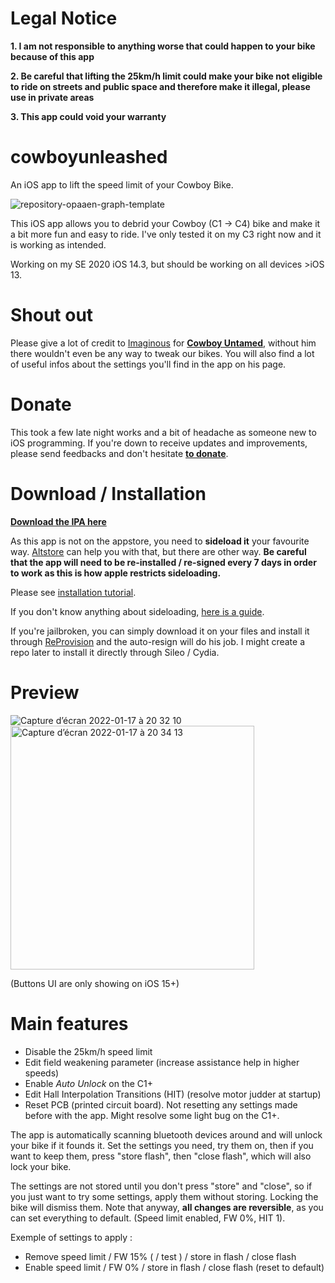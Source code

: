 # Legal Notice
**1. I am not responsible to anything worse that could happen to your bike because of this app**

**2. Be careful that lifting the 25km/h limit could make your bike not eligible to ride on streets and public space and therefore make it illegal, please use in private areas**

**3. This app could void your warranty**



# cowboyunleashed
An iOS app to lift the speed limit of your Cowboy Bike. 


![repository-opaaen-graph-template](https://user-images.githubusercontent.com/76073612/149851972-9bbeed50-0823-4da1-b744-0e3f4f4e59ca.png)


This iOS app allows you to debrid your Cowboy (C1 -> C4) bike and make it a bit more fun and easy to ride. I've only tested it on my C3 right now and it is working as intended.

Working on my SE 2020 iOS 14.3, but should be working on all devices >iOS 13.

# Shout out

Please give a lot of credit to [Imaginous](https://github.com/Imaginous) for **[Cowboy Untamed](https://github.com/Imaginous/Cowboy_Untamed)**, without him there wouldn't even be any way to tweak our bikes. You will also find a lot of useful infos about the settings you'll find in the app on his page.

# Donate

This took a few late night works and a bit of headache as someone new to iOS programming. If you're down to receive updates and improvements, please send feedbacks and don't hesitate [**to donate**](https://www.paypal.com/donate/?hosted_button_id=TUH8ECY3KP4BW).

# Download / Installation
[**Download the IPA here**](https://github.com/mmmago/cowboyunleashed/releases)

As this app is not on the appstore, you need to **sideload it** your favourite way. [Altstore](https://altstore.io/) can help you with that, but there are other way. **Be careful that the app will need to be re-installed / re-signed every 7 days in order to work as this is how apple restricts sideloading.** 

Please see [installation tutorial](https://github.com/mmmago/cowboyunleashed/blob/main/Installation%20tutorial.md).


If you don't know anything about sideloading, [here is a guide](https://www.reddit.com/r/sideloaded/comments/orqzau/guide_a_complete_beginners_guide_to_sideloading/).

If you're jailbroken, you can simply download it on your files and install it through [ReProvision](https://repo.packix.com/package/jp.soh.reprovision) and the auto-resign will do his job. I might create a repo later to install it directly through Sileo / Cydia.

# Preview

![Capture d’écran 2022-01-17 à 20 32 10](https://user-images.githubusercontent.com/76073612/149828122-4ccde1ff-5591-415c-aecc-c83679ed73a7.png)
<img width="390" alt="Capture d’écran 2022-01-17 à 20 34 13" src="https://user-images.githubusercontent.com/76073612/149828134-3fbf8652-812a-467b-b3b3-44cc7801623a.png">


(Buttons UI are only showing on iOS 15+)


# Main features

- Disable the 25km/h speed limit 
- Edit field weakening parameter (increase assistance help in higher speeds)
- Enable *Auto Unlock* on the C1+
- Edit Hall Interpolation Transitions (HIT) (resolve motor judder at startup)
- Reset PCB (printed circuit board). Not resetting any settings made before with the app. Might resolve some light bug on the C1+.

The app is automatically scanning bluetooth devices around and will unlock your bike if it founds it. Set the settings you need, try them on, then if you want to keep them, press "store flash", then "close flash", which will also lock your bike.

The settings are not stored until you don't press "store" and "close", so if you just want to try some settings, apply them without storing. Locking the bike will dismiss them. Note that anyway, **all changes are reversible**, as you can set everything to default. (Speed limit enabled, FW 0%, HIT 1).

Exemple of settings to apply : 

- Remove speed limit / FW 15% ( / test ) / store in flash / close flash
- Enable speed limit / FW 0% / store in flash / close flash (reset to default)
